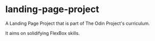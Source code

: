 # landing-page-project

A Landing Page Project that is part of The Odin Project's curriculum.

It aims on solidifying FlexBox skills.